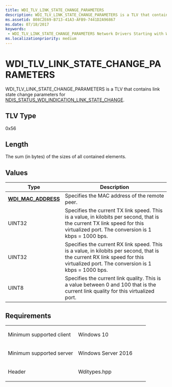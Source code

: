 ```yaml
---
title: WDI_TLV_LINK_STATE_CHANGE_PARAMETERS
description: WDI_TLV_LINK_STATE_CHANGE_PARAMETERS is a TLV that contains link state change parameters for NDIS_STATUS_WDI_INDICATION_LINK_STATE_CHANGE.
ms.assetid: 808C2E69-B713-41A3-AFB9-7441D2A96867
ms.date: 07/18/2017
keywords:
 - WDI_TLV_LINK_STATE_CHANGE_PARAMETERS Network Drivers Starting with Windows Vista
ms.localizationpriority: medium
---
```


# WDI\_TLV\_LINK\_STATE\_CHANGE\_PARAMETERS


WDI\_TLV\_LINK\_STATE\_CHANGE\_PARAMETERS is a TLV that contains link state change parameters for [NDIS\_STATUS\_WDI\_INDICATION\_LINK\_STATE\_CHANGE](./ndis-status-wdi-indication-link-state-change.md).

## TLV Type


0x56

## Length


The sum (in bytes) of the sizes of all contained elements.

## Values


| Type                                              | Description                                                                                                                                                                     |
|---------------------------------------------------|---------------------------------------------------------------------------------------------------------------------------------------------------------------------------------|
| [**WDI\_MAC\_ADDRESS**](/windows-hardware/drivers/ddi/dot11wdi/ns-dot11wdi-_wdi_mac_address) | Specifies the MAC address of the remote peer.                                                                                                                                   |
| UINT32                                            | Specifies the current TX link speed. This is a value, in kilobits per second, that is the current TX link speed for this virtualized port. The conversion is 1 kbps = 1000 bps. |
| UINT32                                            | Specifies the current RX link speed. This is a value, in kilobits per second, that is the current RX link speed for this virtualized port. The conversion is 1 kbps = 1000 bps. |
| UINT8                                             | Specifies the current link quality. This is a value between 0 and 100 that is the current link quality for this virtualized port.                                               |

 

Requirements
------------

<table>
<colgroup>
<col width="50%" />
<col width="50%" />
</colgroup>
<tbody>
<tr class="odd">
<td><p>Minimum supported client</p></td>
<td><p>Windows 10</p></td>
</tr>
<tr class="even">
<td><p>Minimum supported server</p></td>
<td><p>Windows Server 2016</p></td>
</tr>
<tr class="odd">
<td><p>Header</p></td>
<td>Wditypes.hpp</td>
</tr>
</tbody>
</table>

 

